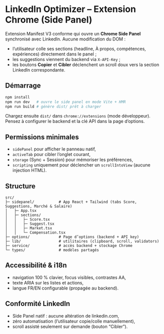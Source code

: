 # LinkedIn Optimizer – Extension Chrome (Side Panel)

Extension Manifest V3 conforme qui ouvre un **Chrome Side Panel** synchronisé avec LinkedIn. Aucune modification du DOM :

- l’utilisateur colle ses sections (headline, À propos, compétences, expériences) directement dans le panel ;
- les suggestions viennent du backend via `X-API-Key` ;
- les boutons **Copier** et **Cibler** déclenchent un scroll doux vers la section LinkedIn correspondante.

## Démarrage

```bash
npm install
npm run dev   # ouvre le side panel en mode Vite + HMR
npm run build # génère dist/ prêt à charger
```

Chargez ensuite `dist/` dans `chrome://extensions` (mode développeur). Pensez à configurer le backend et la clé API dans la page d’options.

## Permissions minimales

- `sidePanel` pour afficher le panneau natif,
- `activeTab` pour cibler l’onglet courant,
- `storage` (Sync + Session) pour mémoriser les préférences,
- `scripting` uniquement pour déclencher un `scrollIntoView` (aucune injection HTML).

## Structure

```
src/
├─ sidepanel/           # App React + Tailwind (tabs Score, Suggestions, Marché & Salaire)
│   ├─ App.tsx
│   ├─ sections/
│   │   ├─ Score.tsx
│   │   ├─ Suggest.tsx
│   │   ├─ Market.tsx
│   │   └─ Compensation.tsx
├─ options/             # Page d’options (backend + API key)
├─ lib/                 # utilitaires (clipboard, scroll, validators)
├─ service/             # accès backend + stockage Chrome
└─ types/               # modèles partagés
```

## Accessibilité & i18n

- navigation 100 % clavier, focus visibles, contrastes AA,
- texte ARIA sur les listes et actions,
- langue FR/EN configurable (propagée au backend).

## Conformité LinkedIn

- Side Panel natif : aucune altération de linkedin.com,
- zéro automatisation (l’utilisateur copie/colle manuellement),
- scroll assisté seulement sur demande (bouton “Cibler”).
